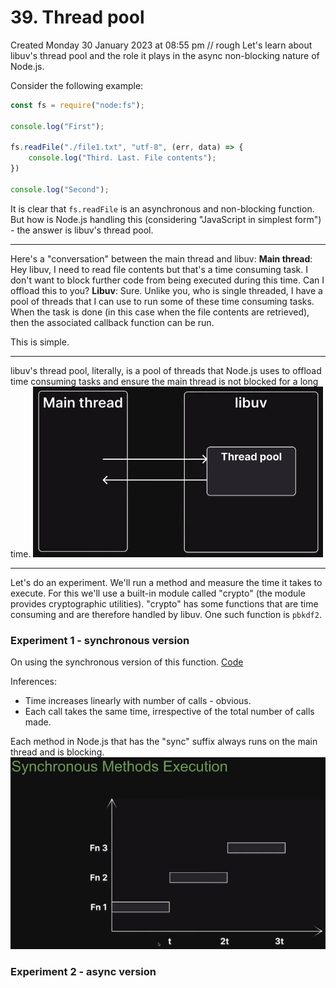 # 39. Thread pool
Created Monday 30 January 2023 at 08:55 pm
// rough
Let's learn about libuv's thread pool and the role it plays in the async non-blocking nature of Node.js.

Consider the following example:
```js
const fs = require("node:fs");

console.log("First");

fs.readFile("./file1.txt", "utf-8", (err, data) => {
	console.log("Third. Last. File contents");
})

console.log("Second");
```
It is clear that `fs.readFile` is an asynchronous and non-blocking function. But how is Node.js handling this (considering "JavaScript in simplest form") - the answer is libuv's thread pool.

---
Here's a "conversation" between the main thread and libuv:
**Main thread**: Hey libuv, I need to read file contents but that's a time consuming task. I don't want to block further code from being executed during this time. Can I offload this to you?
**Libuv**: Sure. Unlike you, who is single threaded, I have a pool of threads that I can use to run some of these time consuming tasks. When the task is done (in this case when the file contents are retrieved), then the associated callback function can be run.

This is simple.

---
libuv's thread pool, literally, is a pool of threads that Node.js uses to offload time consuming tasks and ensure the main thread is not blocked for a long time.
![](assets/39_Thread_pool_deferring_till_48-image-1.png)

---
Let's do an experiment. We'll run a method and measure the time it takes to execute.
For this we'll use a built-in module called "crypto" (the module provides cryptographic utilities).  "crypto" has some functions that are time consuming and are therefore handled by libuv. One such function is `pbkdf2`.

### Experiment 1 - synchronous version
On using the synchronous version of this function. [Code](https://github.com/exemplar-codes/codevolution-nodejs/commit/dcfd578a0d3b779a8e4b0f4a756031fe028f547d)

Inferences:
- Time increases linearly with number of calls - obvious.
- Each call takes the same time, irrespective of the total number of calls made.

Each method in Node.js that has the "sync" suffix always runs on the main thread and is blocking.
![](assets/39_Thread_pool_deferring_till_48-image-2.png)

### Experiment 2 - async version
